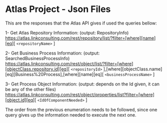 # Atlas Project - Json Files
This are the responses that the Atlas API gives if used the queries bellow:
  
   1- Get Atlas Repository Information: (output: RepositoryInfo)\
      https://atlas.linkconsulting.com/rest/repository/list/?filter=[where][name][eq][ `<repositoryName>` ]
      
   2- Get Business Process Information: (output: SearchedBusinessProcessInfo)\
      https://atlas.linkconsulting.com/rest/object/list/?filter=[where][objectClass.repository.id][eq][ `<repositoryId>` ],[where][objectClass.name][eq][Business%20Process],[where][name][eq][ `<businessProcessName>` ]
   
   3- Get Process Object Information: (output: depends on the Id given, it can be any of the other files)\
      https://atlas.linkconsulting.com/rest/object/properties/list?filter=[where][object.id][eq][ `<IdOfComponentNeeded>` ]

The order from the previous enumeration needs to be followed, since one query gives up the information needed to execute the next one.
